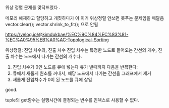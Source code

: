 위상 정렬 문제를 맞닥뜨렸다 .

메모리 해제하고 할당하고 개짓하다가 아 이거 위상정렬 안쓰면 못푸는 문제임을 깨달음
vector.clear();
vector.shrink_to_fit(); 으로 안됨


https://velog.io/@kimdukbae/%EC%9C%84%EC%83%81-%EC%A0%95%EB%A0%AC-Topological-Sorting

위상정렬:
진입 차수와, 진출 차수
진입 차수는 특정한 노드로 들어오는 간선의 개수,
진출 차수는 노드에서 나가는 간선의 개수다.


1. 진입 차수가 0인 노드를 큐에 넣는다
큐가 빌때까지 다음을 반복한다:
1. 큐에서 새롭게 원소를 꺼내서, 해당 노드에서 나가는 간선을 그래프에서 제거
2. 새롭게 진입차수가 0이 된 노드를 큐에 삽입


good.

tuple의 get함수는 실행시간에 결정되는 변수를 인덱스로 사용할 수 없다.